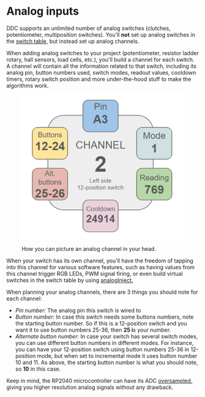 # Analog inputs

DDC supports an unlimited number of analog switches (clutches, potentiometer, multiposition switches). You'll **not** set up analog switches in the [switch table](../switch-inputs/matrix.md#planning-the-switch-table), but instead set up analog channels.&#x20;

When adding analog switches to your project (potentiometer, resistor ladder rotary, hall sensors, load cells, etc.), you'll build a channel for each switch. A channel will contain all the information related to that switch, including its analog pin, button numbers used, switch modes, readout values, cooldown timers, rotary switch position and more under-the-hood stuff to make the algorithms work.&#x20;

<figure><img src="../../.gitbook/assets/image (12) (1).png" alt=""><figcaption><p>How you can picture an analog channel in your head.</p></figcaption></figure>

When your switch has its own channel, you'll have the freedom of tapping into this channel for various software features, such as having values from this channel trigger RGB LEDs, PWM signal firing, or even build virtual switches in the switch table by using [analogInject. ](../../3.-coding/advanced/analog-inject.md)

When planning your analog channels, there are 3 things you should note for each channel:

* _Pin number:_ The analog pin this switch is wired to
* _Button number:_ In case this switch needs some buttons numbers, note the starting button number. So if this is a 12-position switch and you want it to use button numbers 25-36, then **25 i**s your number.
* _Alternate button number:_ In case your switch has several switch modes, you can use different button numbers in different modes. For instance, you can have your 12-position switch using button numbers 25-36 in 12-position mode, but when set to incremental mode it uses button number 10 and 11. As above, the starting button number is what you should note, so **10** in this case.

Keep in mind, the RP2040 microcontroller can have its ADC [oversampled,](../../3.-coding/essentials/dahldesignddc.ino.md#activate-oversampling) giving you higher resolution analog signals without any drawback.&#x20;
